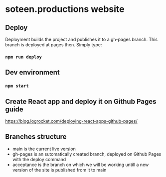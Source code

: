 <!-- # Getting Started with Create React App

This project was bootstrapped with [Create React App](https://github.com/facebook/create-react-app).

## Available Scripts

In the project directory, you can run:

### `npm start` -->

# soteen.productions website

## Deploy

Deployment builds the project and publishes it to a gh-pages branch. This branch is deployed at pages then. Simply type:

### `npm run deploy`

## Dev environment

### `npm start`

## Create React app and deploy it on Github Pages guide

https://blog.logrocket.com/deploying-react-apps-github-pages/

## Branches structure

- main is the current live version
- gh-pages is an sutomatically created branch, deployed on Github Pages with the deploy command
- acceptance is the branch on which we will be working untill a new version of the site is published from it to main

